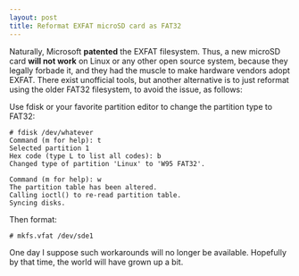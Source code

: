```yaml
---
layout: post
title: Reformat EXFAT microSD card as FAT32
---
```


Naturally, Microsoft **patented** the EXFAT filesystem.  Thus, a new microSD card **will not work** on Linux or any other open source system, because they legally forbade it, and they had the muscle to make hardware vendors adopt EXFAT.  There exist unofficial tools, but another alternative is to just reformat using the older FAT32 filesystem, to avoid the issue, as follows: 

Use fdisk or your favorite partition editor to change the partition type to FAT32:

```
# fdisk /dev/whatever
Command (m for help): t
Selected partition 1
Hex code (type L to list all codes): b
Changed type of partition 'Linux' to 'W95 FAT32'.

Command (m for help): w
The partition table has been altered.
Calling ioctl() to re-read partition table.
Syncing disks.
```

Then format:

```
# mkfs.vfat /dev/sde1
```

One day I suppose such workarounds will no longer be available.  Hopefully by that time, the world will have grown up a bit.

